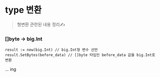 # type 변환
> 형변환 관련된 내용 정리✍

### []byte → big.Int
``` 
result := new(big.Int) // big.Int형 변수 선언
result.SetBytes(before_data) // []byte 타입인 before_data 값을 big.Int로 변환
```

... ing
